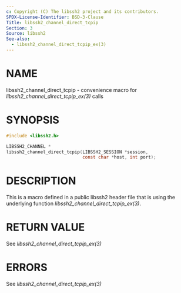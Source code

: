 ```yaml
---
c: Copyright (C) The libssh2 project and its contributors.
SPDX-License-Identifier: BSD-3-Clause
Title: libssh2_channel_direct_tcpip
Section: 3
Source: libssh2
See-also:
  - libssh2_channel_direct_tcpip_ex(3)
---
```


# NAME

libssh2_channel_direct_tcpip - convenience macro for *libssh2_channel_direct_tcpip_ex(3)* calls

# SYNOPSIS

~~~c
#include <libssh2.h>

LIBSSH2_CHANNEL *
libssh2_channel_direct_tcpip(LIBSSH2_SESSION *session,
                             const char *host, int port);
~~~

# DESCRIPTION

This is a macro defined in a public libssh2 header file that is using the
underlying function *libssh2_channel_direct_tcpip_ex(3)*.

# RETURN VALUE

See *libssh2_channel_direct_tcpip_ex(3)*

# ERRORS

See *libssh2_channel_direct_tcpip_ex(3)*

